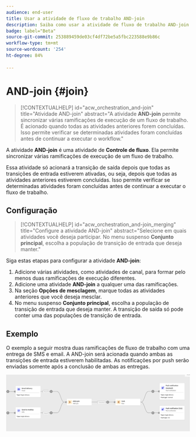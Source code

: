 ```yaml
---
audience: end-user
title: Usar a atividade de fluxo de trabalho AND-join
description: Saiba como usar a atividade de fluxo de trabalho AND-join
badge: label="Beta"
source-git-commit: 253889459de03cf4df72be5a5fbc223588e9b86c
workflow-type: tm+mt
source-wordcount: '254'
ht-degree: 84%

---
```



# AND-join {#join}


>[!CONTEXTUALHELP]
>id="acw_orchestration_and-join"
>title="Atividade AND-join"
>abstract="A atividade **AND-join** permite sincronizar várias ramificações de execução de um fluxo de trabalho. É acionado quando todas as atividades anteriores forem concluídas. Isso permite verificar se determinadas atividades foram concluídas antes de continuar a executar o workflow."

A atividade **AND-join** é uma atividade de **Controle de fluxo**. Ela permite sincronizar várias ramificações de execução de um fluxo de trabalho.

Essa atividade só acionará a transição de saída depois que todas as transições de entrada estiverem ativadas, ou seja, depois que todas as atividades anteriores estiverem concluídas. Isso permite verificar se determinadas atividades foram concluídas antes de continuar a executar o fluxo de trabalho.

## Configuração

>[!CONTEXTUALHELP]
>id="acw_orchestration_and-join_merging"
>title="Configure a atividade AND-join"
>abstract="Selecione em quais atividades você deseja participar. No menu suspenso **Conjunto principal**, escolha a população de transição de entrada que deseja manter."

Siga estas etapas para configurar a atividade **AND-join**:

1. Adicione várias atividades, como atividades de canal, para formar pelo menos duas ramificações de execução diferentes.
1. Adicione uma atividade **AND-join** a qualquer uma das ramificações.
1. Na seção **Opções de mesclagem**, marque todas as atividades anteriores que você deseja mesclar.
1. No menu suspenso **Conjunto principal**, escolha a população de transição de entrada que deseja manter. A transição de saída só pode conter uma das populações de transição de entrada.

## Exemplo

O exemplo a seguir mostra duas ramificações de fluxo de trabalho com uma entrega de SMS e email. A AND-join será acionada quando ambas as transições de entrada estiverem habilitadas. As notificações por push serão enviadas somente após a conclusão de ambas as entregas.

![](../assets/workflow-andjoin-example.png)